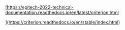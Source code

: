 [https://epitech-2022-technical-documentation.readthedocs.io/en/latest/criterion.html

](https://criterion.readthedocs.io/en/stable/index.html)
